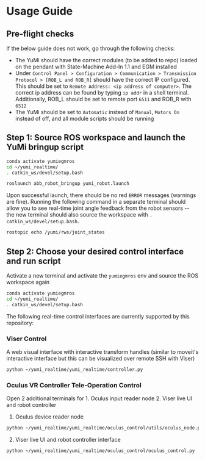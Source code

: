 # Usage Guide

## Pre-flight checks
If the below guide does not work, go through the following checks:
- The YuMi should have the correct modules (to be added to repo) loaded on the pendant with State-Machine Add-In 1.1 and EGM installed 
- Under `Control Panel > Configuration > Communication > Transmission Protocol > [ROB_L and ROB_R]` should have the correct IP configured. This should be set to `Remote Address: <ip address of computer>`. The correct ip address can be found by typing `ip addr` in a shell terminal. Additionally, ROB_L should be set to remote port `6511` and ROB_R with `6512`
- The YuMi should be set to `Automatic` instead of `Manual`, `Motors On` instead of off, and all module scripts should be running

## Step 1: Source ROS workspace and launch the YuMi bringup script
```bash
conda activate yumiegmros
cd ~/yumi_realtime/
. catkin_ws/devel/setup.bash

roslaunch abb_robot_bringup yumi_robot.launch
```

Upon successful launch, there should be no red `ERROR` messages (warnings are fine). Running the following command in a separate terminal should allow you to see real-time joint angle feedback from the robot sensors -- the new terminal should also source the workspace with `. catkin_ws/devel/setup.bash`.

```bash
rostopic echo /yumi/rws/joint_states
```

## Step 2: Choose your desired control interface and run script
Activate a new terminal and activate the `yumiegmros` env and source the ROS workspace again
```bash
conda activate yumiegmros
cd ~/yumi_realtime/
. catkin_ws/devel/setup.bash
```

The following real-time control interfaces are currently supported by this repository:

### Viser Control

A web visual interface with interactive transform handles (similar to moveit's interactive interface but this can be visualized over remote SSH with Viser)

```bash
python ~/yumi_realtime/yumi_realtime/controller.py
```

### Oculus VR Controller Tele-Operation Control

Open 2 additional terminals for 1. Oculus input reader node 2. Viser live UI and robot controller

1. Oculus device reader node
```bash
python ~/yumi_realtime/yumi_realtime/oculus_control/utils/oculus_node.py
```

2. Viser live UI and robot controller interface
```bash
python ~/yumi_realtime/yumi_realtime/oculus_control/oculus_control.py
```